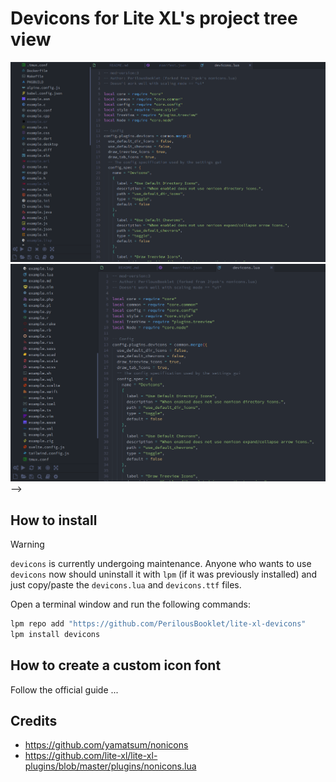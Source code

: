 # Devicons for Lite XL's project tree view

<img loading="lazy" width="1024px" src="./images/picture1.png" alt="image_name png" />

<img loading="lazy" width="1024px" src="./images/picture2.png" alt="image_name png" />

<!-- ## Supported programming languages -->

<!-- <!-- TODO: update link --> -->
<!-- Check the [Lite XL IDE plugin page](https://github.com/lite-xl/lite-xl-ide-adam?tab=readme-ov-file#lite-xl-ide). -->

## How to install

> [!WARNING]  
> `devicons` is currently undergoing maintenance.
> Anyone who wants to use `devicons` now should uninstall it with `lpm` (if it was previously installed) and just copy/paste the `devicons.lua` and `devicons.ttf` files.

Open a terminal window and run the following commands:
```sh
lpm repo add "https://github.com/PerilousBooklet/lite-xl-devicons"
lpm install devicons
```

<!-- WIP: waiting for the toolbarview PR merge
 -->
## How to create a custom icon font

Follow the official guide ...

<!-- ## Sources -->
<!-- WIP -->
<!-- - [VSCode File Icons](https://github.com/vscode-icons/vscode-icons/wiki/ListOfFiles) -->
<!-- - [VSCode Language Syntax Files](https://github.com/microsoft/vscode/tree/main/extensions) -->

## Credits
- https://github.com/yamatsum/nonicons
- https://github.com/lite-xl/lite-xl-plugins/blob/master/plugins/nonicons.lua

